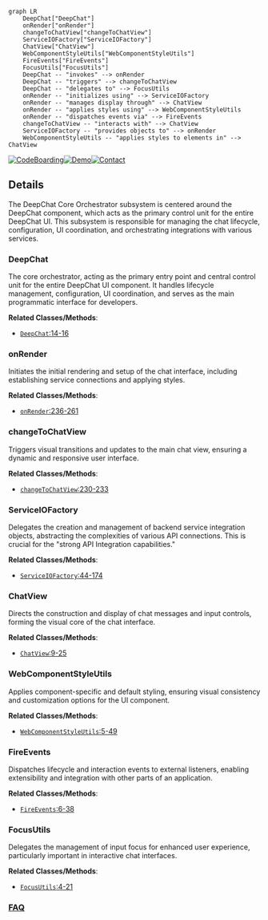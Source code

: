 ```mermaid
graph LR
    DeepChat["DeepChat"]
    onRender["onRender"]
    changeToChatView["changeToChatView"]
    ServiceIOFactory["ServiceIOFactory"]
    ChatView["ChatView"]
    WebComponentStyleUtils["WebComponentStyleUtils"]
    FireEvents["FireEvents"]
    FocusUtils["FocusUtils"]
    DeepChat -- "invokes" --> onRender
    DeepChat -- "triggers" --> changeToChatView
    DeepChat -- "delegates to" --> FocusUtils
    onRender -- "initializes using" --> ServiceIOFactory
    onRender -- "manages display through" --> ChatView
    onRender -- "applies styles using" --> WebComponentStyleUtils
    onRender -- "dispatches events via" --> FireEvents
    changeToChatView -- "interacts with" --> ChatView
    ServiceIOFactory -- "provides objects to" --> onRender
    WebComponentStyleUtils -- "applies styles to elements in" --> ChatView
```

[![CodeBoarding](https://img.shields.io/badge/Generated%20by-CodeBoarding-9cf?style=flat-square)](https://github.com/CodeBoarding/GeneratedOnBoardings)[![Demo](https://img.shields.io/badge/Try%20our-Demo-blue?style=flat-square)](https://www.codeboarding.org/demo)[![Contact](https://img.shields.io/badge/Contact%20us%20-%20contact@codeboarding.org-lightgrey?style=flat-square)](mailto:contact@codeboarding.org)

## Details

The DeepChat Core Orchestrator subsystem is centered around the DeepChat component, which acts as the primary control unit for the entire DeepChat UI. This subsystem is responsible for managing the chat lifecycle, configuration, UI coordination, and orchestrating integrations with various services.

### DeepChat
The core orchestrator, acting as the primary entry point and central control unit for the entire DeepChat UI component. It handles lifecycle management, configuration, UI coordination, and serves as the main programmatic interface for developers.


**Related Classes/Methods**:

- <a href="https://github.com/OvidijusParsiunas/deep-chat/blob/main/example-servers/nextjs/pages-router/pages/index.tsx#L14-L16" target="_blank" rel="noopener noreferrer">`DeepChat`:14-16</a>


### onRender
Initiates the initial rendering and setup of the chat interface, including establishing service connections and applying styles.


**Related Classes/Methods**:

- <a href="https://github.com/OvidijusParsiunas/deep-chat/blob/main/component/src/deepChat.ts#L236-L261" target="_blank" rel="noopener noreferrer">`onRender`:236-261</a>


### changeToChatView
Triggers visual transitions and updates to the main chat view, ensuring a dynamic and responsive user interface.


**Related Classes/Methods**:

- <a href="https://github.com/OvidijusParsiunas/deep-chat/blob/main/component/src/deepChat.ts#L230-L233" target="_blank" rel="noopener noreferrer">`changeToChatView`:230-233</a>


### ServiceIOFactory
Delegates the creation and management of backend service integration objects, abstracting the complexities of various API connections. This is crucial for the "strong API Integration capabilities."


**Related Classes/Methods**:

- <a href="https://github.com/OvidijusParsiunas/deep-chat/blob/main/component/src/services/serviceIOFactory.ts#L44-L174" target="_blank" rel="noopener noreferrer">`ServiceIOFactory`:44-174</a>


### ChatView
Directs the construction and display of chat messages and input controls, forming the visual core of the chat interface.


**Related Classes/Methods**:

- <a href="https://github.com/OvidijusParsiunas/deep-chat/blob/main/component/src/views/chat/chatView.ts#L9-L25" target="_blank" rel="noopener noreferrer">`ChatView`:9-25</a>


### WebComponentStyleUtils
Applies component-specific and default styling, ensuring visual consistency and customization options for the UI component.


**Related Classes/Methods**:

- <a href="https://github.com/OvidijusParsiunas/deep-chat/blob/main/component/src/utils/webComponent/webComponentStyleUtils.ts#L5-L49" target="_blank" rel="noopener noreferrer">`WebComponentStyleUtils`:5-49</a>


### FireEvents
Dispatches lifecycle and interaction events to external listeners, enabling extensibility and integration with other parts of an application.


**Related Classes/Methods**:

- <a href="https://github.com/OvidijusParsiunas/deep-chat/blob/main/component/src/utils/events/fireEvents.ts#L6-L38" target="_blank" rel="noopener noreferrer">`FireEvents`:6-38</a>


### FocusUtils
Delegates the management of input focus for enhanced user experience, particularly important in interactive chat interfaces.


**Related Classes/Methods**:

- <a href="https://github.com/OvidijusParsiunas/deep-chat/blob/main/component/src/views/chat/input/textInput/focusUtils.ts#L4-L21" target="_blank" rel="noopener noreferrer">`FocusUtils`:4-21</a>




### [FAQ](https://github.com/CodeBoarding/GeneratedOnBoardings/tree/main?tab=readme-ov-file#faq)